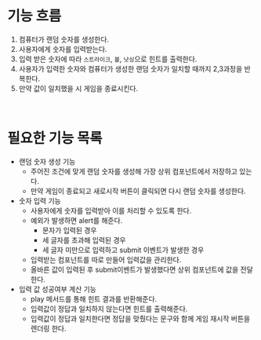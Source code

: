 # 기능 흐름

1. 컴퓨터가 랜덤 숫자를 생성한다.
2. 사용자에게 숫자를 입력받는다.
3. 입력 받은 숫자에 따라 `스트라이크`, `볼`, `낫싱`으로 힌트를 출력한다.
4. 사용자가 입력한 숫자와 컴퓨터가 생성한 랜덤 숫자가 일치할 때까지 2,3과정을 반복한다.
5. 만약 값이 일치했을 시 게임을 종료시킨다.

<br>

# 필요한 기능 목록

- 랜덤 숫자 생성 기능
  - 주어진 조건에 맞게 랜덤 숫자를 생성해 가장 상위 컴포넌트에서 저장하고 있는다.
  - 만약 게임이 종료되고 새로시작 버튼이 클릭되면 다시 랜덤 숫자를 생성한다.
- 숫자 입력 기능
  - 사용자에게 숫자를 입력받아 이를 처리할 수 있도록 한다.
  - 예외가 발생하면 alert를 해준다.
    - 문자가 입력된 경우
    - 세 글자를 초과해 입력된 경우
    - 세 글자 미만으로 입력하고 submit 이벤트가 발생한 경우
  - 입력받는 컴포넌트를 따로 만들어 입력값을 관리한다.
  - 올바른 값이 입력된 후 submit이벤트가 발생했다면 상위 컴포넌트에 값을 전달한다.
- 입력 값 성공여부 계산 기능
  - play 메서드를 통해 힌트 결과를 반환해준다.
  - 입력값이 정답과 일치하지 않는다면 힌트를 출력해준다.
  - 입력값이 정답과 일치한다면 정답을 맞췄다는 문구와 함께 게임 재시작 버튼을 렌더링 한다.

